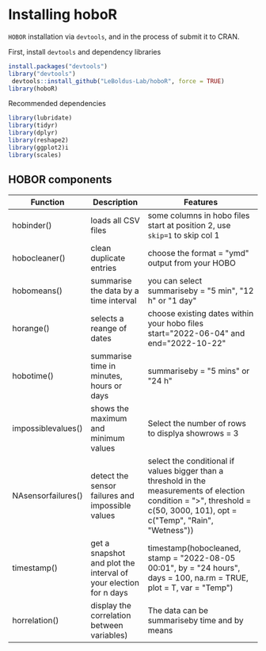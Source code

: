 # Installing hoboR

`HOBOR` installation via `devtools`, and in the process of submit it to CRAN. 

First, install `devtools` and dependency libraries
```R
install.packages("devtools")
library("devtools")
 devtools::install_github("LeBoldus-Lab/hoboR", force = TRUE)
library(hoboR)
```
Recommended dependencies

```R
library(lubridate)
library(tidyr)
library(dplyr)
library(reshape2)
library(ggplot2)i
library(scales)
```
## HOBOR components
| Function | Description | Features |
|--        |--           |--        |
|hobinder()| loads all CSV files | some columns in hobo files start at position 2, use `skip=1` to skip col 1|
|hobocleaner()| clean duplicate entries| choose the format = "ymd" output from your HOBO |
|hobomeans()| summarise the data by a time interval | you can select summariseby = "5 min", "12 h" or "1 day"| 
|horange() | selects a reange of dates | choose existing dates within your hobo files  start="2022-06-04" and  end="2022-10-22"|
|hobotime() | summarise time in minutes, hours or days |  summariseby = "5 mins" or "24 h"|
|impossiblevalues() | shows the maximum and minimum values | Select the number of rows to displya showrows = 3|
|NAsensorfailures() | detect the sensor failures and impossible values | select the conditional if values bigger than a threshold in the measurements of election  condition = ">",  threshold = c(50, 3000, 101), opt = c("Temp", "Rain", "Wetness"))|
|timestamp() | get a snapshot and plot the interval of your election for n days | timestamp(hobocleaned, stamp = "2022-08-05 00:01", by = "24 hours", days = 100, na.rm = TRUE, plot = T, var = "Temp") |
|horrelation()| display the correlation between variables) | The data can be summariseby time and by means |

